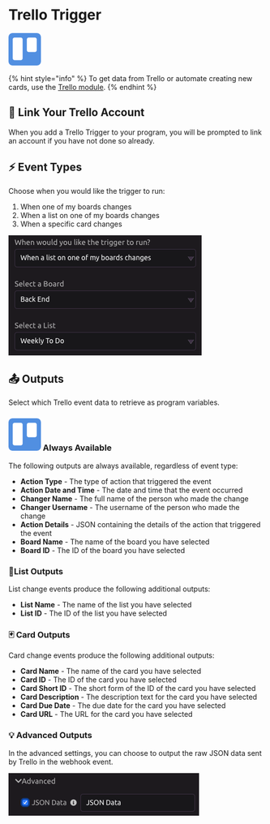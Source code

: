# Trello Trigger

![Run your program when changes are made to your Trello boards, lists, and cards.](../../.gitbook/assets/trello.png)

{% hint style="info" %}
To get data from Trello or automate creating new cards, use the [Trello module](../modules/trello.md).
{% endhint %}

## 🔗 Link Your Trello Account

When you add a Trello Trigger to your program, you will be prompted to link an account if you have not done so already. 

## ⚡ Event Types

Choose when you would like the trigger to run:

1. When one of my boards changes
2. When a list on one of my boards changes
3. When a specific card changes

![](../../.gitbook/assets/screen-shot-2019-07-15-at-5.15.53-pm.png)

## 📤 Outputs

Select which Trello event data to retrieve as program variables.

### ![](../../.gitbook/assets/trello%20%281%29.png) Always Available

The following outputs are always available, regardless of event type:

* **Action Type** - The type of action that triggered the event
* **Action Date and Time** - The date and time that the event occurred
* **Changer Name** - The full name of the person who made the change
* **Changer Username** - The username of the person who made the change
* **Action Details** - JSON containing the details of the action that triggered the event
* **Board Name** - The name of the board you have selected
* **Board ID** - The ID of the board you have selected

### 📃List Outputs

List change events produce the following additional outputs:

* **List Name** - The name of the list you have selected
* **List ID** - The ID of the list you have selected

### 🃏 Card Outputs

Card change events produce the following additional outputs:

* **Card Name** - The name of the card you have selected
* **Card ID** - The ID of the card you have selected
* **Card Short ID** - The short form of the ID of the card you have selected
* **Card Description** - The description text for the card you have selected
* **Card Due Date** - The due date for the card you have selected
* **Card URL** - The URL for the card you have selected

### 💡 Advanced Outputs

In the advanced settings, you can choose to output the raw JSON data sent by Trello in the webhook event.

![](../../.gitbook/assets/screen-shot-2019-07-15-at-5.44.41-pm.png)

